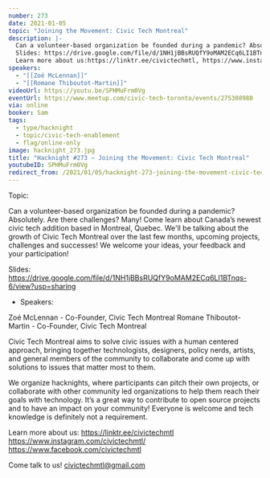 ```yaml
---
number: 273
date: 2021-01-05
topic: "Joining the Movement: Civic Tech Montreal"
description: |-
  Can a volunteer-based organization be founded during a pandemic? Absolutely. Are there challenges? Many! Come learn about Canada’s newest civic tech addition based in Montreal, Quebec. We'll be talking about the growth of Civic Tech Montreal over the last few months, upcoming projects, challenges and successes! We welcome your ideas, your feedback and your participation!
  Slides: https://drive.google.com/file/d/1NH1jBBsRUQfY9oMAM2ECq6LI1BTnqs-6/view?usp=sharing
  Learn more about us:https://linktr.ee/civictechmtl, https://www.instagram.com/civictechmtl/, https://www.facebook.com/civictechmtl
speakers:
  - "[[Zoé McLennan]]"
  - "[[Romane Thiboutot-Martin]]"
videoUrl: https://youtu.be/SPHMuFrm0Vg
eventUrl: https://www.meetup.com/civic-tech-toronto/events/275308980
via: online
booker: Sam
tags:
  - type/hacknight
  - topic/civic-tech-enablement
  - flag/online-only
image: hacknight_273.jpg
title: "Hacknight #273 – Joining the Movement: Civic Tech Montreal"
youtubeID: SPHMuFrm0Vg
redirect_from: /2021/01/05/hacknight-273-joining-the-movement-civic-tech-montreal-with-zoe-mclennan-romane-thiboutot-martin/
---
```


Topic:

Can a volunteer-based organization be founded during a pandemic? Absolutely. Are there challenges? Many! Come learn about Canada’s newest civic tech addition based in Montreal, Quebec. We'll be talking about the growth of Civic Tech Montreal over the last few months, upcoming projects, challenges and successes! We welcome your ideas, your feedback and your participation!

Slides: https://drive.google.com/file/d/1NH1jBBsRUQfY9oMAM2ECq6LI1BTnqs-6/view?usp=sharing

+ Speakers:

Zoé McLennan - Co-Founder, Civic Tech Montreal
Romane Thiboutot-Martin - Co-Founder, Civic Tech Montreal

Civic Tech Montreal aims to solve civic issues with a human centered approach, bringing together technologists, designers, policy nerds, artists, and general members of the community to collaborate and come up with solutions to issues that matter most to them.

We organize hacknights, where participants can pitch their own projects, or collaborate with other community led organizations to help them reach their goals with technology. It’s a great way to contribute to open source projects and to have an impact on your community! Everyone is welcome and tech knowledge is definitely not a requirement.

Learn more about us:
https://linktr.ee/civictechmtl
https://www.instagram.com/civictechmtl/
https://www.facebook.com/civictechmtl

Come talk to us!
civictechmtl@gmail.com
